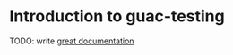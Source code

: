 # Introduction to guac-testing

TODO: write [great documentation](http://jacobian.org/writing/what-to-write/)

